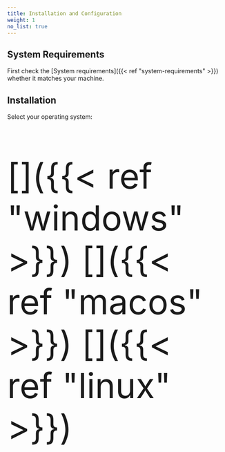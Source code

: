 ```yaml
---
title: Installation and Configuration
weight: 1
no_list: true
---
```


## System Requirements

First check the [System requirements]({{< ref "system-requirements" >}}) whether it matches your machine.

## Installation
Select your operating system:

<span style="font-size:80px;">

[<i class="fab fa-windows"></i>]({{< ref "windows" >}})
[<i class="fab fa-apple"></i>]({{< ref "macos" >}})
[<i class="fab fa-linux"></i>]({{< ref "linux" >}})

</span>